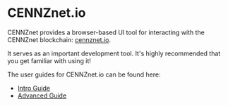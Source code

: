 # CENNZnet.io

CENNZnet provides a browser-based UI tool for interacting with the CENNZnet blockchain: [cennznet.io](https://cennznet.io/).

It serves as an important development tool. It's highly recommended that you get familiar with using it!

The user guides for CENNZnet.io can be found here:
* [Intro Guide](https://medium.com/centrality/using-cennznet-io-ac5a90f9a2cb)
* [Advanced Guide](https://medium.com/centrality/advanced-guide-to-cennznet-io-33be90f26ff3)
